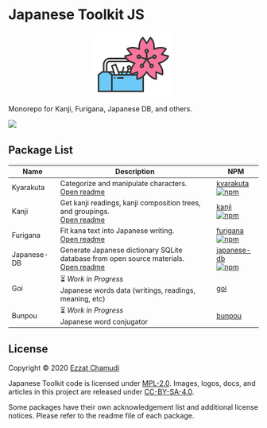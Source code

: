 # Japanese Toolkit JS

<p align="center">
  <a href="https://github.com/echamudi/japanese-toolkit/">
    <img src="https://raw.githubusercontent.com/echamudi/japanese-toolkit/master/images/japanese-toolkit.svg" alt="Japanese Toolkit Logo" width="160" height="128">
  </a>
</p>

Monorepo for Kanji, Furigana, Japanese DB, and others.

<img src="https://github.com/echamudi/japanese-toolkit/workflows/Japanese%20Toolkit%20JS/badge.svg">

## Package List

| Name | Description | NPM |
| - | - | - |
| Kyarakuta | Categorize and manipulate characters.<br> [Open readme](https://github.com/echamudi/japanese-toolkit/tree/master/packages/kyarakuta) | [kyarakuta](https://www.npmjs.com/package/kyarakuta) <br> <a href="https://www.npmjs.com/package/kyarakuta"><img alt="npm" src="https://img.shields.io/npm/dm/kyarakuta"></a> |
| Kanji | Get kanji readings, kanji composition trees, and groupings.<br> [Open readme](https://github.com/echamudi/japanese-toolkit/tree/master/packages/kanji) | [kanji](https://www.npmjs.com/package/kanji) <br> <a href="https://www.npmjs.com/package/kanji"><img alt="npm" src="https://img.shields.io/npm/dm/kanji"></a> |
| Furigana | Fit kana text into Japanese writing.<br> [Open readme](https://github.com/echamudi/japanese-toolkit/tree/master/packages/furigana) | [furigana](https://www.npmjs.com/package/furigana) <br> <a href="https://www.npmjs.com/package/furigana"><img alt="npm" src="https://img.shields.io/npm/dm/furigana"></a> |
| Japanese-DB | Generate Japanese dictionary SQLite database from open source materials.<br> [Open readme](https://github.com/echamudi/japanese-toolkit/tree/master/packages/japanese-db) | [japanese-db](https://www.npmjs.com/package/japanese-db) <br> <a href="https://www.npmjs.com/package/japanese-db"><img alt="npm" src="https://img.shields.io/npm/dm/japanese-db"></a> |
| Goi | ⏳ *Work in Progress* <br> Japanese words data (writings, readings, meaning, etc) | [goi](https://www.npmjs.com/package/goi) |
| Bunpou | ⏳ *Work in Progress* <br>  Japanese word conjugator | [bunpou](https://www.npmjs.com/package/bunpou) |

## License

Copyright © 2020 [Ezzat Chamudi](https://github.com/echamudi)

Japanese Toolkit code is licensed under [MPL-2.0](https://www.mozilla.org/en-US/MPL/2.0/). Images, logos, docs, and articles in this project are released under [CC-BY-SA-4.0](https://creativecommons.org/licenses/by-sa/4.0/legalcode).

Some packages have their own acknowledgement list and additional license notices. Please refer to the readme file of each package.
